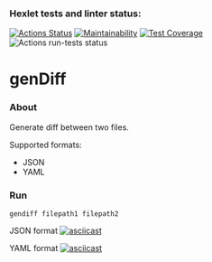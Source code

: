 ### Hexlet tests and linter status:
[![Actions Status](https://github.com/domingi/frontend-project-46/workflows/hexlet-check/badge.svg)](https://github.com/domingi/frontend-project-46/actions)
[![Maintainability](https://api.codeclimate.com/v1/badges/bcca637a06e1791ccf6e/maintainability)](https://codeclimate.com/github/domingi/frontend-project-46/maintainability)
[![Test Coverage](https://api.codeclimate.com/v1/badges/bcca637a06e1791ccf6e/test_coverage)](https://codeclimate.com/github/domingi/frontend-project-46/test_coverage)
![Actions run-tests status](https://github.com/domingi/frontend-project-46/actions/workflows/run-tests.yml/badge.svg)


# genDiff

### About
Generate diff between two files.

Supported formats:
- JSON
- YAML

### Run
```shell
gendiff filepath1 filepath2
```
JSON format
[![asciicast](https://asciinema.org/a/k355AIGo3A55jwvnKgkY3BGex.svg)](https://asciinema.org/a/0wuE2f5fz8GKg3DvVlNpbc0bu)

YAML format
[![asciicast](https://asciinema.org/a/k355AIGo3A55jwvnKgkY3BGex.svg)](https://asciinema.org/a/1wSKYoetm4GXFW5nKWTnh8P1D)
